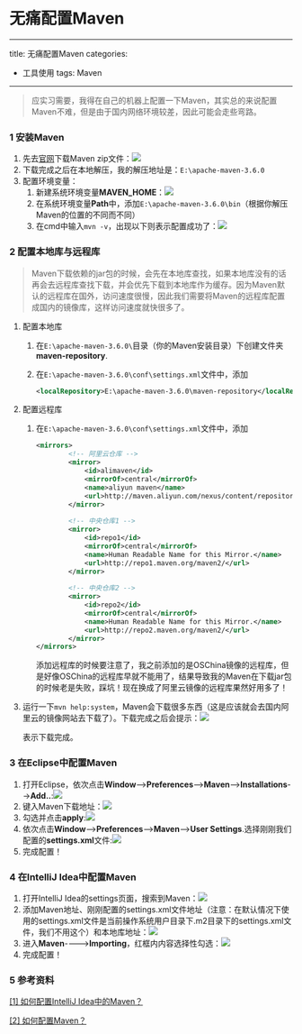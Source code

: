 # 无痛配置Maven

---
title: 无痛配置Maven
categories: 
- 工具使用
tags: Maven
---

> 应实习需要，我得在自己的机器上配置一下Maven，其实总的来说配置Maven不难，但是由于国内网络环境较差，因此可能会走些弯路。

### 1 安装Maven

1. 先去[官网](http://maven.apache.org/download.cgi)下载Maven zip文件：![](./res/2019-01-19/1.png)
2. 下载完成之后在本地解压，我的解压地址是：`E:\apache-maven-3.6.0`
3. 配置环境变量：
   1. 新建系统环境变量**MAVEN_HOME**：![](./res/2019-01-19/2.png)
   2. 在系统环境变量**Path**中，添加`E:\apache-maven-3.6.0\bin`（根据你解压Maven的位置的不同而不同）
   3. 在cmd中输入`mvn -v`，出现以下则表示配置成功了：![](./res/2019-01-19/3.png)

<!--more-->

### 2 配置本地库与远程库

> Maven下载依赖的jar包的时候，会先在本地库查找，如果本地库没有的话再会去远程库查找下载，并会优先下载到本地库作为缓存。因为Maven默认的远程库在国外，访问速度很慢，因此我们需要将Maven的远程库配置成国内的镜像库，这样访问速度就快很多了。

1. 配置本地库

   1. 在`E:\apache-maven-3.6.0\`目录（你的Maven安装目录）下创建文件夹**maven-repository**.

   2. 在`E:\apache-maven-3.6.0\conf\settings.xml`文件中，添加

      ```xml
      <localRepository>E:\apache-maven-3.6.0\maven-repository</localRepository>
      ```

2. 配置远程库

   1. 在`E:\apache-maven-3.6.0\conf\settings.xml`文件中，添加

      ```xml
      <mirrors>
              <!-- 阿里云仓库 -->
              <mirror>
                  <id>alimaven</id>
                  <mirrorOf>central</mirrorOf>
                  <name>aliyun maven</name>
                  <url>http://maven.aliyun.com/nexus/content/repositories/central/</url>
              </mirror>
          
              <!-- 中央仓库1 -->
              <mirror>
                  <id>repo1</id>
                  <mirrorOf>central</mirrorOf>
                  <name>Human Readable Name for this Mirror.</name>
                  <url>http://repo1.maven.org/maven2/</url>
              </mirror>
          
              <!-- 中央仓库2 -->
              <mirror>
                  <id>repo2</id>
                  <mirrorOf>central</mirrorOf>
                  <name>Human Readable Name for this Mirror.</name>
                  <url>http://repo2.maven.org/maven2/</url>
              </mirror>
      </mirrors>
      ```

      添加远程库的时候要注意了，我之前添加的是OSChina镜像的远程库，但是好像OSChina的远程库早就不能用了，结果导致我的Maven在下载jar包的时候老是失败，踩坑！现在换成了阿里云镜像的远程库果然好用多了！

3. 运行一下`mvn help:system`，Maven会下载很多东西（这是应该就会去国内阿里云的镜像网站去下载了）。下载完成之后会提示：![](./res/2019-01-19/4.png)

   表示下载完成。

### 3 在Eclipse中配置Maven

1. 打开Eclipse，依次点击**Window**-->**Preferences**-->**Maven**-->**Installations**-->**Add..**:![](./res/2019-01-19/5.png)
2. 键入Maven下载地址：![](./res/2019-01-19/6.png)
3. 勾选并点击**apply**:![](./res/2019-01-19/7.png)
4. 依次点击**Window**-->**Preferences**-->**Maven**-->**User Settings**.选择刚刚我们配置的**settings.xml**文件:![](./res/2019-01-19/8.png)
5. 完成配置！

### 4 在IntelliJ Idea中配置Maven

1. 打开IntelliJ Idea的settings页面，搜索到Maven：![](./res/2019-01-19/9.png)
2. 添加Maven地址、刚刚配置的settings.xml文件地址（注意：在默认情况下使用的settings.xml文件是当前操作系统用户目录下.m2目录下的settings.xml文件，我们不用这个）和本地库地址：![](./res/2019-01-19/10.png)
3. 进入**Maven**---->**Importing**，红框内内容选择性勾选：![](./res/2019-01-19/10.png)
4. 完成配置！

### 5 参考资料

[[1] 如何配置IntelliJ Idea中的Maven？](https://blog.csdn.net/westos_linux/article/details/78968012)

[[2] 如何配置Maven？](https://www.cnblogs.com/eagle6688/p/7838224.html)